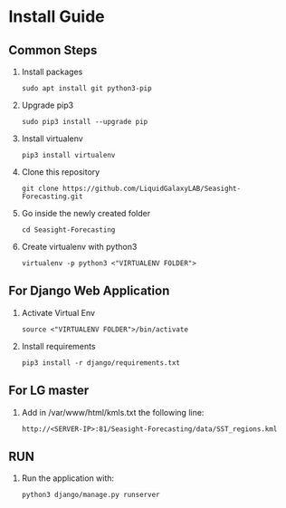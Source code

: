 # Install Guide
## Common Steps
1. Install packages
    ```
    sudo apt install git python3-pip
    ```

2. Upgrade pip3
    ```
    sudo pip3 install --upgrade pip
    ```

3. Install virtualenv
    ```
    pip3 install virtualenv
    ```

4. Clone this repository
   ```
   git clone https://github.com/LiquidGalaxyLAB/Seasight-Forecasting.git
   ```

5. Go inside the newly created folder
   ```
   cd Seasight-Forecasting
   ```

6. Create virtualenv with python3
   ```
   virtualenv -p python3 <"VIRTUALENV FOLDER">
   ```

## For Django Web Application
1. Activate Virtual Env
   ``` 
   source <"VIRTUALENV FOLDER">/bin/activate
   ```

2. Install requirements
   ```
   pip3 install -r django/requirements.txt
   ```

## For LG master
1. Add in /var/www/html/kmls.txt the following line:
    ```
    http://<SERVER-IP>:81/Seasight-Forecasting/data/SST_regions.kml
    ```

## RUN
1. Run the application with:
    ```
    python3 django/manage.py runserver
    ```